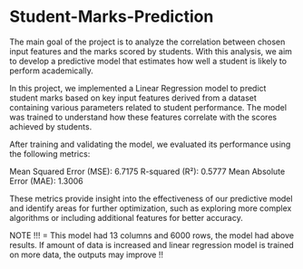 # Student-Marks-Prediction
The main goal of the project is to analyze the correlation between chosen input features and the marks scored by students. With this analysis, we aim to develop a predictive model that estimates how well a student is likely to perform academically.

In this project, we implemented a Linear Regression model to predict student marks based on key input features derived from a dataset containing various parameters related to student performance. The model was trained to understand how these features correlate with the scores achieved by students.

After training and validating the model, we evaluated its performance using the following metrics:

Mean Squared Error (MSE): 6.7175
R-squared (R²): 0.5777
Mean Absolute Error (MAE): 1.3006

These metrics provide insight into the effectiveness of our predictive model and identify areas for further optimization, such as exploring more complex algorithms or including additional features for better accuracy.

NOTE !!!
= This model had 13 columns and 6000 rows,  the model had above results. If amount of data is increased and linear regression model is trained on more data, the outputs may improve !!
